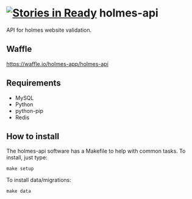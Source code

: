 [![Stories in Ready](https://badge.waffle.io/holmes-app/holmes-api.png?label=ready)](https://waffle.io/holmes-app/holmes-api)
holmes-api
==========

API for holmes website validation.

Waffle
------

https://waffle.io/holmes-app/holmes-api

Requirements
------------

* MySQL
* Python
* python-pip
* Redis

How to install
--------------

The holmes-api software has a Makefile to help with common tasks. To install, just type:

    make setup

To install data/migrations:

    make data
